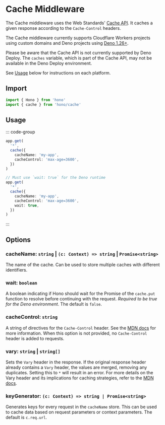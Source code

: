 # Cache Middleware

The Cache middleware uses the Web Standards' [Cache API](https://developer.mozilla.org/en-US/docs/Web/API/Cache). It caches a given response according to the `Cache-Control` headers.

The Cache middleware currently supports Cloudflare Workers projects using custom domains and Deno projects using [Deno 1.26+](https://github.com/denoland/deno/releases/tag/v1.26.0).

Please be aware that the Cache API is not currently supported by Deno Deploy. The `caches` variable, which is part of the Cache API, may not be available in the Deno Deploy environment.

See [Usage](#usage) below for instructions on each platform.

## Import

```ts
import { Hono } from 'hono'
import { cache } from 'hono/cache'
```

## Usage

::: code-group

```ts [Cloudflare Workers]
app.get(
  '*',
  cache({
    cacheName: 'my-app',
    cacheControl: 'max-age=3600',
  })
)
```

```ts [Deno]
// Must use `wait: true` for the Deno runtime
app.get(
  '*',
  cache({
    cacheName: 'my-app',
    cacheControl: 'max-age=3600',
    wait: true,
  })
)
```

:::

## Options

### <Badge type="danger" text="required" /> cacheName: `string` | `(c: Context) => string` | `Promise<string>`
The name of the cache. Can be used to store multiple caches with different identifiers.
### <Badge type="info" text="optional" /> wait: `boolean`
A boolean indicating if Hono should wait for the Promise of the `cache.put` function to resolve before continuing with the request. _Required to be true for the Deno environment_. The default is `false`.
### <Badge type="info" text="optional" /> cacheControl: `string`
A string of directives for the `Cache-Control` header. See the [MDN docs](https://developer.mozilla.org/en-US/docs/Web/HTTP/Headers/Cache-Control) for more information. When this option is not provided, no `Cache-Control` header is added to requests.
### <Badge type="info" text="optional" /> vary: `string` | `string[]`
Sets the `Vary` header in the response. If the original response header already contains a `Vary` header, the values are merged, removing any duplicates. Setting this to `*` will result in an error. For more details on the Vary header and its implications for caching strategies, refer to the [MDN docs](https://developer.mozilla.org/en-US/docs/Web/HTTP/Headers/Vary).
### <Badge type="info" text="optional" /> keyGenerator: `(c: Context) => string | Promise<string>`
Generates keys for every request in the `cacheName` store. This can be used to cache data based on request parameters or context parameters. The default is `c.req.url`.
